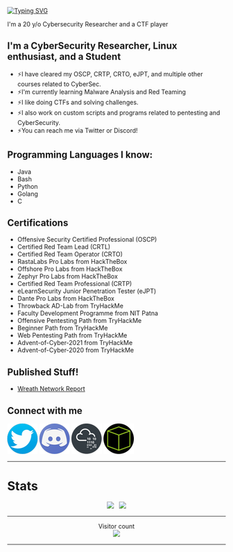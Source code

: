 [![Typing SVG](https://readme-typing-svg.herokuapp.com?color=13D3CB&size=22&vCenter=true&multiline=true&width=397&height=49&lines=Hey+there+%F0%9F%91%8B!+I'm+Cipher007)](https://git.io/typing-svg)

I'm a 20 y/o Cybersecurity Researcher and a CTF player

## I'm a CyberSecurity Researcher, Linux enthusiast, and a Student

* ⚡I have cleared my OSCP, CRTP, CRTO, eJPT, and multiple other courses related to CyberSec.
* ⚡I'm currently learning Malware Analysis and Red Teaming
* ⚡I like doing CTFs and solving challenges.
* ⚡I also work on custom scripts and programs related to pentesting and CyberSecurity.
* ⚡You can reach me via Twitter or Discord!

## Programming Languages I know:

* Java
* Bash
* Python
* Golang
* C

## Certifications 

* Offensive Security Certified Professional (OSCP)
* Certified Red Team Lead (CRTL)
* Certified Red Team Operator (CRTO)
* RastaLabs Pro Labs from HackTheBox
* Offshore Pro Labs from HackTheBox
* Zephyr Pro Labs from HackTheBox
* Certified Red Team Professional (CRTP)
* eLearnSecurity Junior Penetration Tester (eJPT)
* Dante Pro Labs  from HackTheBox
* Throwback AD-Lab from TryHackMe
* Faculty Development Programme from NIT Patna
* Offensive Pentesting Path from TryHackMe
* Beginner Path from TryHackMe
* Web Pentesting Path from TryHackMe
* Advent-of-Cyber-2021 from TryHackMe
* Advent-of-Cyber-2020 from TryHackMe

## Published Stuff!

* [Wreath Network Report](https://drive.google.com/file/d/17_V8oOHD1WEFaSlDdO0M6rbQHQ0T84n7/view)

## Connect with me

[![Twitter](assets/twitter-logo.png)][Twitter]
[![Discord](assets/discord-logo.png)][Discord]
[![TryHackMe](assets/thm-logo.png)][TryHackMe]
[![HackTheBox](assets/htb-logo.png)][HackTheBox]  

---

# Stats 

<p align="center">
  <img src="https://github-readme-stats.vercel.app/api?username=cipher7&show_icons=true&theme=algolia" /> &nbsp;
  <img src="https://github-readme-streak-stats.herokuapp.com/?user=cipher7&theme=algolia&show_icons=true" />
<p>
  
---

<p align="center"> 
  Visitor count<br>
  <img src="https://profile-counter.glitch.me/Cipher7/count.svg" />
</p>

---
[Twitter]: https://twitter.com/xCipher007
[Discord]: https://discordapp.com/users/706779776349765722
[TryHackMe]: https://tryhackme.com/p/Cipher007
[HackTheBox]: https://app.hackthebox.eu/profile/306748
